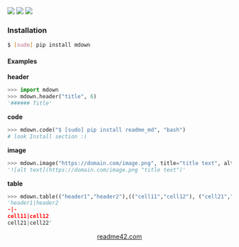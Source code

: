 <!--
https://readme42.com
-->


[![](https://img.shields.io/pypi/v/mdown.svg?maxAge=3600)](https://pypi.org/project/mdown/)
[![](https://img.shields.io/badge/License-Unlicense-blue.svg?longCache=True)](https://unlicense.org/)
[![](https://github.com/andrewp-as-is/mdown.py/workflows/tests42/badge.svg)](https://github.com/andrewp-as-is/mdown.py/actions)

### Installation
```bash
$ [sudo] pip install mdown
```

#### Examples
**header**
```python
>>> import mdown
>>> mdown.header("title", 6)
'###### Title'
```
**code**
```python
>>> mdown.code("$ [sudo] pip install readme_md", "bash")
# look Install section :)
```

**image**
```python
>>> mdown.image("https://domain.com/image.png", title="title text", alt="alt text")
'![alt text](https://domain.com/image.png "title text")'
```

**table**
```python
>>> mdown.table(("header1","header2"),(("cell11","cell12"), ("cell21","cell22")))
'header1|header2
-|-
cell11|cell12
cell21|cell22'
```

<p align="center">
    <a href="https://readme42.com/">readme42.com</a>
</p>